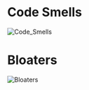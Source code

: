 # Code Smells

![Code_Smells](https://github.com/user-attachments/assets/67fff32e-5ce2-43e8-a2dd-677edcb60048)

# Bloaters

![Bloaters](https://github.com/user-attachments/assets/1fba9d58-7878-441e-8915-35572d74106d)



